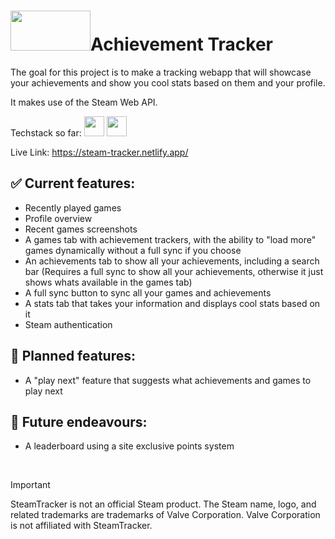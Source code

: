 # <img src="https://community.akamai.steamstatic.com/public/shared/images/header/logo_steam.svg?t=962016" width="128" height="64">Achievement Tracker

The goal for this project is to make a tracking webapp that will showcase your achievements and show you cool stats based on them and your profile. <br>

It makes use of the Steam Web API. <br>

Techstack so far: <img src="https://upload.wikimedia.org/wikipedia/commons/thumb/3/30/React_Logo_SVG.svg/1920px-React_Logo_SVG.svg.png" height="32" width="32"> <img src="https://upload.wikimedia.org/wikipedia/commons/thumb/9/99/Unofficial_JavaScript_logo_2.svg/1280px-Unofficial_JavaScript_logo_2.svg.png" height="32" width="32"> <img src="https://upload.wikimedia.org/wikipedia/commons/thumb/9/95/Tailwind_CSS_logo.svg/2560px-Tailwind_CSS_logo.svg.png" height="16" width="128">

Live Link: https://steam-tracker.netlify.app/

## ✅ Current features:
- Recently played games
- Profile overview
- Recent games screenshots
- A games tab with achievement trackers, with the ability to "load more" games dynamically without a full sync if you choose
- An achievements tab to show all your achievements, including a search bar
  (Requires a full sync to show all your achievements, otherwise it just shows whats available in the games tab)
- A full sync button to sync all your games and achievements<br>
- A stats tab that takes your information and displays cool stats based on it<br>
- Steam authentication

## 📖 Planned features:
- A "play next" feature that suggests what achievements and games to play next

## 🚀 Future endeavours:
- A leaderboard using a site exclusive points system <br>
<br>

>[!IMPORTANT]
>SteamTracker is not an official Steam product. The Steam name, logo, and related trademarks are trademarks of Valve Corporation. Valve Corporation is not affiliated with SteamTracker.
